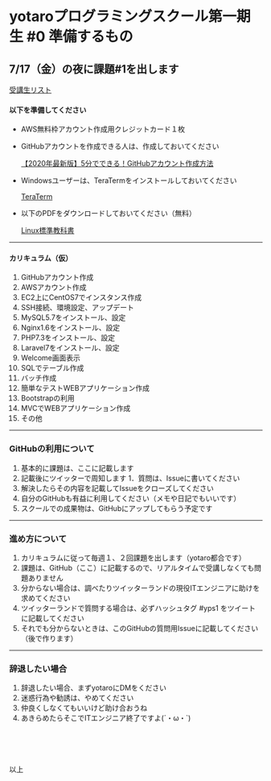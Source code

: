 # yotaroプログラミングスクール第一期生 #0 準備するもの


## 7/17（金）の夜に課題#1を出します

[受講生リスト](https://twitter.com/i/lists/1283409103822270464)

#### 以下を準備してください

+ AWS無料枠アカウント作成用クレジットカード１枚

+ GitHubアカウントを作成できる人は、作成しておいてください

    [【2020年最新版】5分でできる！GitHubアカウント作成方法](https://note.com/snmal_jp/n/n3ef510a8181e)

+ Windowsユーザーは、TeraTermをインストールしておいてください

    [TeraTerm](https://forest.watch.impress.co.jp/library/software/utf8teraterm/)
    
+ 以下のPDFをダウンロードしておいてください（無料）

    [Linux標準教科書](https://linuc.org/textbooks/linux/)

***

#### カリキュラム（仮）

1. GitHubアカウント作成
1. AWSアカウント作成
1. EC2上にCentOS7でインスタンス作成
1. SSH接続、環境設定、アップデート
1. MySQL5.7をインストール、設定
1. Nginx1.6をインストール、設定
1. PHP7.3をインストール、設定
1. Laravel7をインストール、設定
1. Welcome画面表示
1. SQLでテーブル作成
1. バッチ作成
1. 簡単なテストWEBアプリケーション作成
1. Bootstrapの利用
1. MVCでWEBアプリケーション作成
1. その他

***

### GitHubの利用について

1. 基本的に課題は、ここに記載します
1. 記載後にツイッターで周知します
1．質問は、Issueに書いてください
1. 解決したらその内容を記載してIssueをクローズしてください
1. 自分のGitHubも有益に利用してください（メモや日記でもいいです）
1. スクールでの成果物は、GitHubにアップしてもらう予定です

***

### 進め方について

1. カリキュラムに従って毎週１、２回課題を出します（yotaro都合です）
1. 課題は、GitHub（ここ）に記載するので、リアルタイムで受講しなくても問題ありません
1. 分からない場合は、調べたりツイッターランドの現役ITエンジニアに助けを求めてください
1. ツイッターランドで質問する場合は、必ずハッシュタグ #yps1 をツイートに記載してください
1. それでも分からないときは、このGitHubの質問用Issueに記載してください（後で作ります）


***

### 辞退したい場合

1. 辞退したい場合、まずyotaroにDMをください
1. 迷惑行為や勧誘は、やめてください
1. 仲良くしなくてもいいけど助け合おうね
1. あきらめたらそこでITエンジニア終了ですよ(´・ω・`)

<br>
<br>
<br>
<br>
以上
